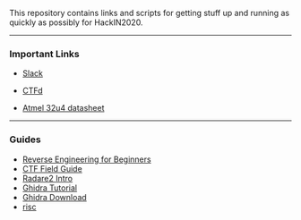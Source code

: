 This repository contains links and scripts for getting stuff up and running as
quickly as possibly for HackIN2020.

---

### Important Links
* [Slack](http://hackin2020.slack.com/) 
* [CTFd](https://hackin2020.ctfd.io/team)

* [Atmel 32u4 datasheet](http://ww1.microchip.com/downloads/en/devicedoc/atmel-7766-8-bit-avr-atmega16u4-32u4_datasheet.pdf)


---
### Guides
* [Reverse Engineering for Beginners](https://beginners.re/)
* [CTF Field Guide](https://trailofbits.github.io/ctf/)
* [Radare2 Intro](https://radare.gitbooks.io/radare2book/content/)
* [Ghidra
  Tutorial](http://ghidra.re/courses/GhidraClass/Beginner/Introduction_to_Ghidra_Student_Guide_withNotes.html#Introduction_to_Ghidra_Student_Guide.html)
* [Ghidra Download](https://ghidra-sre.org/)
* [risc](https://github.com/openhwgroup/riscv_vm)
